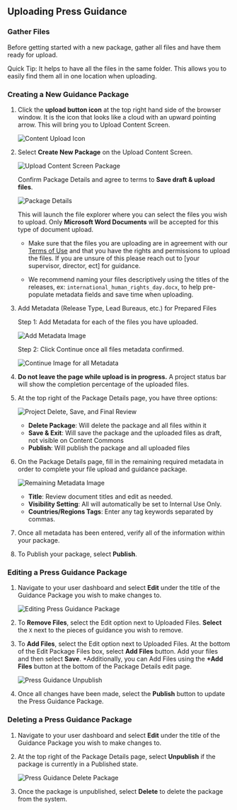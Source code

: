 ## Uploading Press Guidance

### Gather Files
Before getting started with a new package, gather all files and have them ready for upload.

Quick Tip: It helps to have all the files in the same folder. This allows you to easily find them all in one location when uploading.

### Creating a New Guidance Package
1. Click the **upload button icon** at the top right hand side of the browser window. It is the icon that looks like a cloud with an upward pointing arrow. This will bring you to Upload Content Screen.

    ![Content Upload Icon](https://iip-static-assets.s3.amazonaws.com/Images/upload_content_video_upload_icon.jpg)

2. Select **Create New Package** on the Upload Content Screen. 

    ![Upload Content Screen Package](https://iip-static-assets.s3.amazonaws.com/Images/pg_create_new_package.jpg)

    Confirm Package Details and agree to terms to **Save draft & upload files**.

    ![Package Details](https://iip-static-assets.s3.amazonaws.com/Images/pg_initial_package_details.jpg)

    This will launch the file explorer where you can select the files you wish to upload. Only **Microsoft Word Documents** will be accepted for this type of document upload.

    - Make sure that the files you are uploading are in agreement with our [Terms of Use](https://commons.america.gov/about "Terms of Use") and that you have the rights and permissions to upload the files. If you are unsure of this please reach out to [your supervisor, director, ect] for guidance.

    - We recommend naming your files descriptively using the titles of the releases, ex: `international_human_rights_day.docx`, to help pre-populate metadata fields and save time when uploading.


3. Add Metadata (Release Type, Lead Bureaus, etc.) for Prepared Files

    Step 1: Add Metadata for each of the files you have uploaded.

    ![Add Metadata Image](https://iip-static-assets.s3.amazonaws.com/Images/pg_prepare_files_one.jpg)

    Step 2: Click Continue once all files metadata confirmed.

    ![Continue Image for all Metadata](https://iip-static-assets.s3.amazonaws.com/Images/pg_prepare_files_two.jpg)

4. **Do not leave the page while upload is in progress.** A project status bar will show the completion percentage of the uploaded files.


5. At the top right of the Package Details page, you have three options:

    ![Project Delete, Save, and Final Review](https://iip-static-assets.s3.amazonaws.com/Images/pg_save_package.jpg)

    - **Delete Package**: Will delete the package and all files within it
    - **Save & Exit**: Will save the package and the uploaded files as draft, not visible on Content Commons
    - **Publish**: Will publish the package and all uploaded files


6. On the Package Details page, fill in the remaining required metadata in order to complete your file upload and guidance package.

    ![Remaining Metadata Image](https://iip-static-assets.s3.amazonaws.com/Images/pg_remaining_metadata.jpg)

    - **Title**: Review document titles and edit as needed.
    - **Visibility Setting**: All will automatically be set to Internal Use Only.
    - **Countries/Regions Tags**: Enter any tag keywords separated by commas.


7. Once all metadata has been entered, verify all of the information within your package.

8. To Publish your package, select **Publish**.


### Editing a Press Guidance Package
1. Navigate to your user dashboard and select **Edit** under the title of the Guidance Package you wish to make changes to.

    ![Editing Press Guidance Package](https://iip-static-assets.s3.amazonaws.com/Images/pg_edit_package.jpg)

2. To **Remove Files**, select the Edit option next to Uploaded Files. **Select** the `X` next to the pieces of guidance you wish to remove.


3. To **Add Files**, select the Edit option next to Uploaded Files. At the bottom of the Edit Package Files box, select **Add Files** button. Add your files and then select **Save**. *Additionally, you can Add Files using the **+Add Files** button at the bottom of the Package Details edit page.

    ![Press Guidance Unpublish](https://iip-static-assets.s3.amazonaws.com/Images/pg_unpublish_package.jpg)


4. Once all changes have been made, select the **Publish** button to update the Press Guidance Package.

### Deleting a Press Guidance Package
1. Navigate to your user dashboard and select **Edit** under the title of the Guidance Package you wish to make changes to.


2. At the top right of the Package Details page, select **Unpublish** if the package is currently in a Published state.

    ![Press Guidance Delete Package](https://iip-static-assets.s3.amazonaws.com/Images/pg_delete_package.jpg)


3. Once the package is unpublished, select **Delete** to delete the package from the system.

